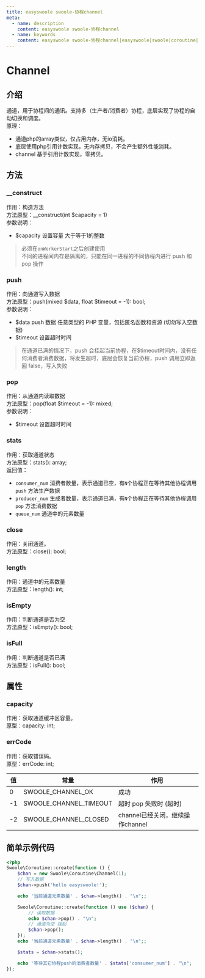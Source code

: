 ```yaml
---
title: easyswoole swoole-协程channel
meta:
  - name: description
    content: easyswoole swoole-协程channel
  - name: keywords
    content: easyswoole swoole-协程channel|easyswoole|swoole|coroutine|channel
---
```


# Channel

## 介绍

通道，用于协程间的通讯。支持多（生产者/消费者）协程，底层实现了协程的自动切换和调度。     
原理：
- 通道php的array类似，仅占用内存，无io消耗。
- 底层使用php引用计数实现，无内存拷贝，不会产生额外性能消耗。
- channel 基于引用计数实现，零拷贝。

## 方法

### __construct

作用：构造方法     
方法原型：__construct(int $capacity = 1)     
参数说明：
- $capacity 设置容量 大于等于1的整数

> 必须在`onWorkerStart`之后创建使用  
> 不同的进程间内存是隔离的，只能在同一进程的不同协程内进行 push 和 pop 操作

### push

作用：向通道写入数据     
方法原型：push(mixed $data, float $timeout = -1): bool;      
参数说明：
- $data push 数据 任意类型的 PHP 变量，包括匿名函数和资源 (切勿写入空数据)
- $timeout 设置超时时间

> 在通道已满的情况下，push 会挂起当前协程，在$timeout时间内，没有任何消费者消费数据，将发生超时，底层会恢复当前协程，push 调用立即返回 false，写入失败


### pop

作用：从通道内读取数据     
方法原型：pop(float $timeout = -1): mixed;       
参数说明：
- $timeout 设置超时时间

### stats

作用：获取通道状态   
方法原型：stats(): array;    
返回值：
- `consumer_num` 消费者数量，表示通道已空，有`N`个协程正在等待其他协程调用 `push` 方法生产数据
- `producer_num` 生成者数量，表示通道已满，有`N`个协程正在等待其他协程调用 `pop` 方法消费数据
- `queue_num` 通道中的元素数量

### close

作用：关闭通道。    
方法原型：close(): bool;

### length

作用：通道中的元素数量       
方法原型：length(): int;

### isEmpty

作用：判断通道是否为空     
方法原型：isEmpty(): bool;

### isFull

作用：判断通道是否已满     
方法原型：isFull(): bool;

## 属性

### capacity

作用：获取通道缓冲区容量。       
原型：capacity: int;


### errCode

作用：获取错误码。       
原型：errCode: int;

|值|常量|作用|
|----|----|----|
|0|SWOOLE_CHANNEL_OK|成功|
|-1|SWOOLE_CHANNEL_TIMEOUT|超时 pop 失败时 (超时)|
|-2|SWOOLE_CHANNEL_CLOSED|channel已经关闭，继续操作channel|


## 简单示例代码

```php
<?php
Swoole\Coroutine::create(function () {
    $chan = new Swoole\Coroutine\Channel(1);
    // 写入数据
    $chan->push('hello easyswoole!');

    echo '当前通道元素数量' . $chan->length() . "\n";;

    Swoole\Coroutine::create(function () use ($chan) {
        // 读取数据
        echo $chan->pop() . "\n";
        // 通道为空 挂起
        $chan->pop();
    });
    echo '当前通道元素数量' . $chan->length() . "\n";;

    $stats = $chan->stats();

    echo '等待其它协程push的消费者数量' . $stats['consumer_num'] . "\n";
});
```